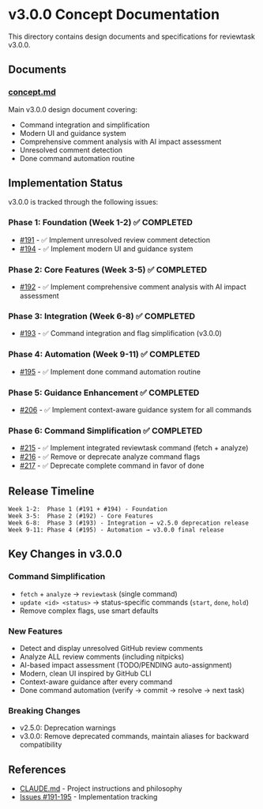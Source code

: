 # v3.0.0 Concept Documentation

This directory contains design documents and specifications for reviewtask v3.0.0.

## Documents

### [concept.md](./concept.md)
Main v3.0.0 design document covering:
- Command integration and simplification
- Modern UI and guidance system
- Comprehensive comment analysis with AI impact assessment
- Unresolved comment detection
- Done command automation routine

## Implementation Status

v3.0.0 is tracked through the following issues:

### Phase 1: Foundation (Week 1-2) ✅ COMPLETED
- [#191](https://github.com/biwakonbu/reviewtask/issues/191) - ✅ Implement unresolved review comment detection
- [#194](https://github.com/biwakonbu/reviewtask/issues/194) - ✅ Implement modern UI and guidance system

### Phase 2: Core Features (Week 3-5) ✅ COMPLETED
- [#192](https://github.com/biwakonbu/reviewtask/issues/192) - ✅ Implement comprehensive comment analysis with AI impact assessment

### Phase 3: Integration (Week 6-8) ✅ COMPLETED
- [#193](https://github.com/biwakonbu/reviewtask/issues/193) - ✅ Command integration and flag simplification (v3.0.0)

### Phase 4: Automation (Week 9-11) ✅ COMPLETED
- [#195](https://github.com/biwakonbu/reviewtask/issues/195) - ✅ Implement done command automation routine

### Phase 5: Guidance Enhancement ✅ COMPLETED
- [#206](https://github.com/biwakonbu/reviewtask/issues/206) - ✅ Implement context-aware guidance system for all commands

### Phase 6: Command Simplification ✅ COMPLETED
- [#215](https://github.com/biwakonbu/reviewtask/issues/215) - ✅ Implement integrated reviewtask command (fetch + analyze)
- [#216](https://github.com/biwakonbu/reviewtask/issues/216) - ✅ Remove or deprecate analyze command flags
- [#217](https://github.com/biwakonbu/reviewtask/issues/217) - ✅ Deprecate complete command in favor of done

## Release Timeline

```
Week 1-2:  Phase 1 (#191 + #194) - Foundation
Week 3-5:  Phase 2 (#192) - Core Features
Week 6-8:  Phase 3 (#193) - Integration → v2.5.0 deprecation release
Week 9-11: Phase 4 (#195) - Automation → v3.0.0 final release
```

## Key Changes in v3.0.0

### Command Simplification
- `fetch` + `analyze` → `reviewtask` (single command)
- `update <id> <status>` → status-specific commands (`start`, `done`, `hold`)
- Remove complex flags, use smart defaults

### New Features
- Detect and display unresolved GitHub review comments
- Analyze ALL review comments (including nitpicks)
- AI-based impact assessment (TODO/PENDING auto-assignment)
- Modern, clean UI inspired by GitHub CLI
- Context-aware guidance after every command
- Done command automation (verify → commit → resolve → next task)

### Breaking Changes
- v2.5.0: Deprecation warnings
- v3.0.0: Remove deprecated commands, maintain aliases for backward compatibility

## References

- [CLAUDE.md](../../CLAUDE.md) - Project instructions and philosophy
- [Issues #191-195](https://github.com/biwakonbu/reviewtask/issues) - Implementation tracking
